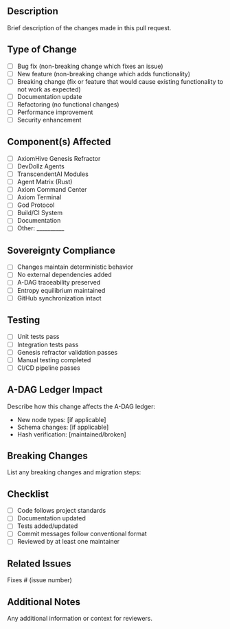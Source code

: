 ## Description
Brief description of the changes made in this pull request.

## Type of Change
- [ ] Bug fix (non-breaking change which fixes an issue)
- [ ] New feature (non-breaking change which adds functionality)
- [ ] Breaking change (fix or feature that would cause existing functionality to not work as expected)
- [ ] Documentation update
- [ ] Refactoring (no functional changes)
- [ ] Performance improvement
- [ ] Security enhancement

## Component(s) Affected
- [ ] AxiomHive Genesis Refractor
- [ ] DevDollz Agents
- [ ] TranscendentAI Modules
- [ ] Agent Matrix (Rust)
- [ ] Axiom Command Center
- [ ] Axiom Terminal
- [ ] God Protocol
- [ ] Build/CI System
- [ ] Documentation
- [ ] Other: __________

## Sovereignty Compliance
- [ ] Changes maintain deterministic behavior
- [ ] No external dependencies added
- [ ] A-DAG traceability preserved
- [ ] Entropy equilibrium maintained
- [ ] GitHub synchronization intact

## Testing
- [ ] Unit tests pass
- [ ] Integration tests pass
- [ ] Genesis refractor validation passes
- [ ] Manual testing completed
- [ ] CI/CD pipeline passes

## A-DAG Ledger Impact
Describe how this change affects the A-DAG ledger:
- New node types: [if applicable]
- Schema changes: [if applicable]
- Hash verification: [maintained/broken]

## Breaking Changes
List any breaking changes and migration steps:

## Checklist
- [ ] Code follows project standards
- [ ] Documentation updated
- [ ] Tests added/updated
- [ ] Commit messages follow conventional format
- [ ] Reviewed by at least one maintainer

## Related Issues
Fixes # (issue number)

## Additional Notes
Any additional information or context for reviewers.
